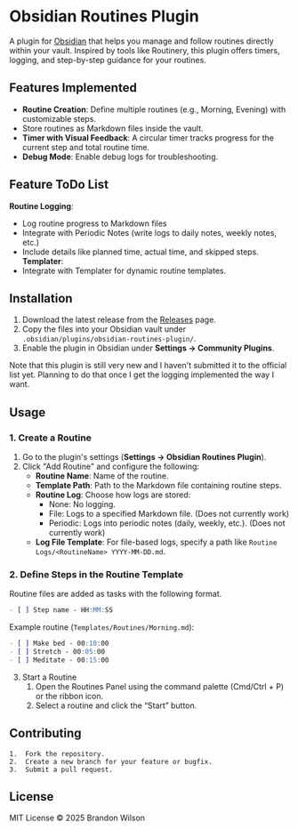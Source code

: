 # Obsidian Routines Plugin

A plugin for [Obsidian](https://obsidian.md) that helps you manage and follow routines directly within your vault. Inspired by tools like Routinery, this plugin offers timers, logging, and step-by-step guidance for your routines.

## Features Implemented

- **Routine Creation**: Define multiple routines (e.g., Morning, Evening) with customizable steps.
- Store routines as Markdown files inside the vault.
- **Timer with Visual Feedback**: A circular timer tracks progress for the current step and total routine time.
- **Debug Mode**: Enable debug logs for troubleshooting.

## Feature ToDo List
**Routine Logging**:
  - Log routine progress to Markdown files
  - Integrate with Periodic Notes (write logs to daily notes, weekly notes, etc.)
  - Include details like planned time, actual time, and skipped steps.
**Templater**:
  - Integrate with Templater for dynamic routine templates.

## Installation

1. Download the latest release from the [Releases](https://github.com/your-repo-name/releases) page.
2. Copy the files into your Obsidian vault under `.obsidian/plugins/obsidian-routines-plugin/`.
3. Enable the plugin in Obsidian under **Settings → Community Plugins**.

Note that this plugin is still very new and I haven't submitted it to the official list yet. Planning to do that once I get the logging implemented the way I want.

## Usage

### 1. Create a Routine
1. Go to the plugin's settings (**Settings → Obsidian Routines Plugin**).
2. Click "Add Routine" and configure the following:
   - **Routine Name**: Name of the routine.
   - **Template Path**: Path to the Markdown file containing routine steps.
   - **Routine Log**: Choose how logs are stored:
     - None: No logging.
     - File: Logs to a specified Markdown file. (Does not currently work)
     - Periodic: Logs into periodic notes (daily, weekly, etc.). (Does not currently work)
   - **Log File Template**: For file-based logs, specify a path like `Routine Logs/<RoutineName> YYYY-MM-DD.md`.

### 2. Define Steps in the Routine Template

Routine files are added as tasks with the following format.

```markdown
- [ ] Step name - HH:MM:SS
```

Example routine (`Templates/Routines/Morning.md`):
```markdown
- [ ] Make bed - 00:10:00
- [ ] Stretch - 00:05:00
- [ ] Meditate - 00:15:00
```

3. Start a Routine
	1.	Open the Routines Panel using the command palette (Cmd/Ctrl + P) or the ribbon icon.
	2.	Select a routine and click the “Start” button.

## Contributing
	1.	Fork the repository.
	2.	Create a new branch for your feature or bugfix.
	3.	Submit a pull request.

## License

MIT License © 2025 Brandon Wilson

